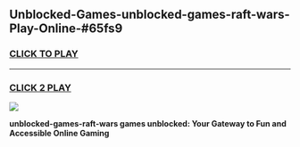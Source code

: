 
## Unblocked-Games-unblocked-games-raft-wars-Play-Online-#65fs9
<h3>
<a href="https://premium.freeplayer.one?title=unblocked-games-raft-wars&ref=27F">CLICK TO PLAY</a></h3>
<hr>

<h3>
<a href="https://premium.freeplayer.one?title=unblocked-games-raft-wars&ref=27F">CLICK 2 PLAY</a>
  
</h3>

<a href="https://premium.freeplayer.one?title=unblocked-games-raft-wars&ref=27F"><img src="https://clearcache.store/games.png"></a>


**unblocked-games-raft-wars games unblocked: Your Gateway to Fun and Accessible Online Gaming**

